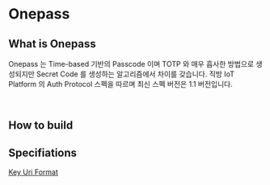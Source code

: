 # Onepass

## What is Onepass

Onepass 는 Time-based 기반의 Passcode 이며 TOTP 와 매우 흡사한 방법으로 생성되지만 Secret Code 를 생성하는 알고리즘에서 차이를 갖습니다.
직방 IoT Platform 의 Auth Protocol 스펙을 따르며 최신 스펙 버전은 1.1 버전입니다.

<br>

## How to build

## Specifiations

[Key Uri Format](./README.keyuri.md)

<br>
